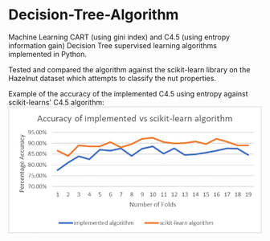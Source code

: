 # Decision-Tree-Algorithm
Machine Learning CART (using gini index) and C4.5 (using entropy information gain) Decision Tree supervised learning algorithms implemented in Python.

Tested and compared the algorithm against the scikit-learn library on the Hazelnut dataset which attempts to classify the nut properties. 

Example of the accuracy of the implemented C4.5 using entropy against scikit-learns' C4.5 algorithm:
![](images/chart1.png)
